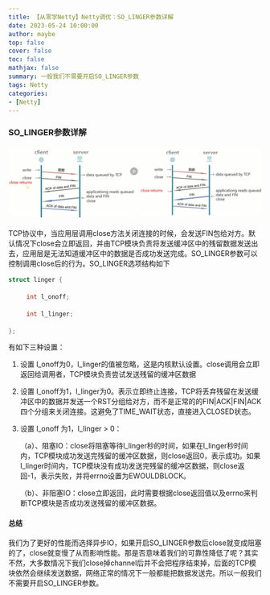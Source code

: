 ```yaml
---
title: 【从零学Netty】Netty调优：SO_LINGER参数详解
date: 2023-05-24 10:00:00
author: maybe
top: false
cover: false
toc: false
mathjax: false
summary: 一般我们不需要开启SO_LINGER参数
tags: Netty
categories:
- [Netty]
---
```


### SO_LINGER参数详解
#### ![](/medias/assets/netty/so_linger.png)

TCP协议中，当应用层调用close方法关闭连接的时候，会发送FIN包给对方。默认情况下close会立即返回，并由TCP模块负责将发送缓冲区中的残留数据发送出去，应用层是无法知道缓冲区中的数据是否成功发送完成。SO_LINGER参数可以控制调用close后的行为。SO_LINGER选项结构如下

```c#
struct linger {

     int l_onoff;

     int l_linger;

};
```

有如下三种设置：

1. 设置 l_onoff为0，l_linger的值被忽略，这是内核默认设置。close调用会立即返回给调用者，TCP模块负责尝试发送残留的缓冲区数据

2. 设置 l_onoff为1，l_linger为0。表示立即终止连接，TCP将丢弃残留在发送缓冲区中的数据并发送一个RST分组给对方，而不是正常的的FIN|ACK|FIN|ACK四个分组来关闭连接。这避免了TIME_WAIT状态，直接进入CLOSED状态。

3. 设置 l_onoff 为1，l_linger > 0：

   （a）、阻塞IO：close将阻塞等待l_linger秒的时间，如果在l_linger秒时间内，TCP模块成功发送完残留的缓冲区数据，则close返回0，表示成功。如果l_linger时间内，TCP模块没有成功发送完残留的缓冲区数据，则close返回-1，表示失败，并将errno设置为EWOULDBLOCK。 

   （b）、非阻塞IO：close立即返回，此时需要根据close返回值以及errno来判断TCP模块是否成功发送残留的缓冲区数据。

#### 总结

​	我们为了更好的性能而选择异步IO，如果开启SO_LINGER参数后close就变成阻塞的了，close就变慢了从而影响性能。那是否意味着我们的可靠性降低了呢？其实不然，大多数情况下我们close掉channel后并不会把程序结束掉，后面的TCP模块依然会继续发送数据，网络正常的情况下一般都能把数据发送完。所以一般我们不需要开启SO_LINGER参数。

